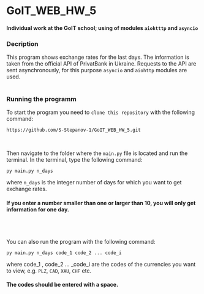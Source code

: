 # GoIT_WEB_HW_5
#### Individual work at the GoIT school; using of modules `aiohtttp` and `asyncio`
### Decription
This program shows exchange rates for the last days. The information is taken from the official API of PrivatBank in Ukraine.
Requests to the API are sent asynchronously, for this purpose `asyncio` and `aiohttp` modules are used.<br><br>

### Running the programm
To start the program you need to `clone this repository` with the following command:
```
https://github.com/S-Stepanov-1/GoIT_WEB_HW_5.git
```
<br>

Then navigate to the folder where the `main.py` file is located and run the terminal. In the terminal, type the following command:
```
py main.py n_days
```
where `n_days` is the integer number of days for which you want to get exchange rates.
#### If you enter a number smaller than one or larger than 10, you will only get information for one day.
<br><br>

You can also run the program with the following command:
```
py main.py n_days code_1 code_2 ... code_i
```
where code_1 , code_2 ... _code_i are the codes of the currencies you want to view, e.g. `PLZ`, `CAD`, `XAU`, `CHF` etc.
#### The codes should be entered with a space.

